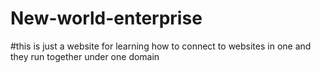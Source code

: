 # New-world-enterprise
#this is just a website for learning how to connect to websites in one and they run together under one domain
